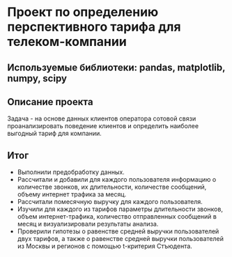 # Проект по определению перспективного тарифа для телеком-компании
## Используемые библиотеки: pandas, matplotlib, numpy, scipy
## Описание проекта
Задача -  на основе данных клиентов оператора сотовой связи проанализировать поведение клиентов и определить наиболее выгодный тариф для компании.
## Итог
- Выполнили предобработку данных.
- Рассчитали и добавили для каждого пользователя информацию о количестве звонков, их длительности, количестве сообщений, объему интернет трафика за месяц.
- Рассчитали помесячную выручку для каждого пользователя.
- Изучили для каждого из тарифов параметры длительности звонков, объем интернет-трафика, количество отправленных сообщений в месяц и визуализировали результаты анализа.
- Проверили гипотезы о равенстве средней выручки пользователей двух тарифов, а также о равенстве средней выручки пользователей из Москвы и регионов с помощью t-критерия Стъюдента.
